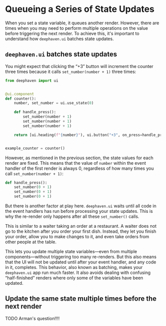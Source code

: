 # Queueing a Series of State Updates

When you set a state variable, it queues another render. However, there are times when you may need to perform multiple operations on the value before triggering the next render. To achieve this, it's important to understand how `deephaven.ui` batches state updates.

## `deephaven.ui` batches state updates

You might expect that clicking the “+3” button will increment the counter three times because it calls `set_number(number + 1)` three times:

```python
from deephaven import ui


@ui.component
def counter():
    number, set_number = ui.use_state(0)

    def handle_press():
        set_number(number + 1)
        set_number(number + 1)
        set_number(number + 1)

    return [ui.heading(f"{number}"), ui.button("+3", on_press=handle_press)]


example_counter = counter()
```

However, as mentioned in the previous section, the state values for each render are fixed. This means that the value of `number` within the event handler of the first render is always 0, regardless of how many times you call `set_number(number + 1)`:

```python
def handle_press():
    set_number(0 + 1)
    set_number(0 + 1)
    set_number(0 + 1)
```

But there is another factor at play here. `deephaven.ui` waits until all code in the event handlers has run before processing your state updates. This is why the re-render only happens after all these `set_number()` calls.

This is similar to a waiter taking an order at a restaurant. A waiter does not go to the kitchen after you order your first dish. Instead, they let you finish your order, allow you to make changes to it, and even take orders from other people at the table.

This lets you update multiple state variables—even from multiple components—without triggering too many re-renders. But this also means that the UI will not be updated until after your event handler, and any code in it, completes. This behavior, also known as batching, makes your `deephaven.ui` app run much faster. It also avoids dealing with confusing “half-finished” renders where only some of the variables have been updated.

## Update the same state multiple times before the next render

TODO Arman's question!!!!

